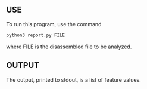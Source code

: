 ## USE

To run this program, use the command

```sh
python3 report.py FILE
```

where FILE is the disassembled file to be analyzed.

## OUTPUT

The output, printed to stdout, is a list of feature values.
